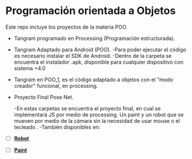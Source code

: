 # Programación orientada a Objetos 

 Este repo incluye los proyectos de la materia POO. 
 

 - Tangram programado en Processing (Programación estructurada). 
 - Tangram Adaptado para Android (POO). 
	-Para poder ejecutar el código es necesario instalar el SDK de Android. 
	-Dentro de la carpeta se encuentra el instalador .apk, disponible para cualquier dispositivo con sistema +4.0 
 - Tangram en POO_1, es el código adaptado a objetos con el "modo creador" funcional, en processing. 
 - Proyecto Final Pose Net.

	-En estas carpetas se encuentra el proyecto final, en cual se implementará JS por medio de processing. Un paint y un robot que se mueven por medio de la cámara sin la necesidad de usar mouse o el tecleado .
	-También disponibles en: 
	
 - [ ] **[Robot](https://andreysolano.github.io/Pages-Proyecto-Final/Robot/)**
       	
 - [ ] **[Paint](https://github.com/andreysolano/POO)**

